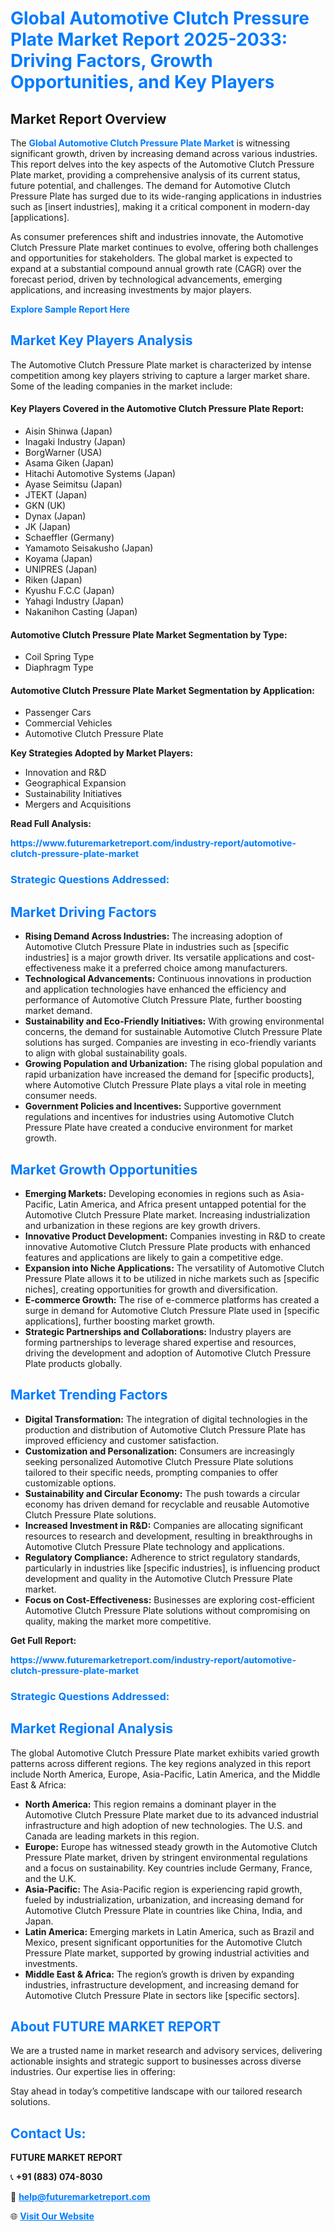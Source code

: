 <h1 style="color: #007BFF;">Global Automotive Clutch Pressure Plate Market Report 2025-2033: Driving Factors, Growth Opportunities, and Key Players</h1>

<section id="overview">
<h2>Market Report Overview</h2>
<p>The <a href="https://www.futuremarketreport.com/industry-report/automotive-clutch-pressure-plate-market" style="color: #007BFF; text-decoration: none;"><strong>Global Automotive Clutch Pressure Plate Market</strong></a> is witnessing significant growth, driven by increasing demand across various industries. This report delves into the key aspects of the Automotive Clutch Pressure Plate market, providing a comprehensive analysis of its current status, future potential, and challenges. The demand for Automotive Clutch Pressure Plate has surged due to its wide-ranging applications in industries such as [insert industries], making it a critical component in modern-day [applications].</p>
<p>As consumer preferences shift and industries innovate, the Automotive Clutch Pressure Plate market continues to evolve, offering both challenges and opportunities for stakeholders. The global market is expected to expand at a substantial compound annual growth rate (CAGR) over the forecast period, driven by technological advancements, emerging applications, and increasing investments by major players.</p>
</section>

<section id="overview">
<p><a href="https://www.futuremarketreport.com/request-sample/reportId=126107" style="color: #007BFF; text-decoration: none;"><strong>Explore Sample Report Here</strong></a></p>
</section>

<section id="key-players">
<h2 style="color: #007BFF;">Market Key Players Analysis</h2>
<p>The Automotive Clutch Pressure Plate market is characterized by intense competition among key players striving to capture a larger market share. Some of the leading companies in the market include:</p>
<h4>Key Players Covered in the Automotive Clutch Pressure Plate Report:</h4>
<ul><li>Aisin Shinwa (Japan)</li><li>Inagaki Industry (Japan)</li><li>BorgWarner (USA)</li><li>Asama Giken (Japan)</li><li>Hitachi Automotive Systems (Japan)</li><li>Ayase Seimitsu (Japan)</li><li>JTEKT (Japan)</li><li>GKN (UK)</li><li>Dynax (Japan)</li><li>JK (Japan)</li><li>Schaeffler (Germany)</li><li>Yamamoto Seisakusho (Japan)</li><li>Koyama (Japan)</li><li>UNIPRES (Japan)</li><li>Riken (Japan)</li><li>Kyushu F.C.C (Japan)</li><li>Yahagi Industry (Japan)</li><li>Nakanihon Casting (Japan)</li></ul>
<h4>Automotive Clutch Pressure Plate Market Segmentation by Type:</h4>
<ul><li>Coil Spring Type</li><li>Diaphragm Type</li></ul>

<h4>Automotive Clutch Pressure Plate Market Segmentation by Application:</h4>
<ul><li>Passenger Cars</li><li>Commercial Vehicles</li><li>Automotive Clutch Pressure Plate</li></ul>
<p><strong>Key Strategies Adopted by Market Players:</strong></p>
<ul>
<li>Innovation and R&D</li>
<li>Geographical Expansion</li>
<li>Sustainability Initiatives</li>
<li>Mergers and Acquisitions</li>
</ul>
</section>

<section>
<p><strong>Read Full Analysis: </strong></p><a href="https://www.futuremarketreport.com/industry-report/automotive-clutch-pressure-plate-market" style="color: #007BFF; text-decoration: none;"><strong>https://www.futuremarketreport.com/industry-report/automotive-clutch-pressure-plate-market</strong></a>
<h3 style="color: #007BFF;">Strategic Questions Addressed:</h3>
</section>

<section id="driving-factors">
<h2 style="color: #007BFF;">Market Driving Factors</h2>
<ul>
<li><strong>Rising Demand Across Industries:</strong> The increasing adoption of Automotive Clutch Pressure Plate in industries such as [specific industries] is a major growth driver. Its versatile applications and cost-effectiveness make it a preferred choice among manufacturers.</li>
<li><strong>Technological Advancements:</strong> Continuous innovations in production and application technologies have enhanced the efficiency and performance of Automotive Clutch Pressure Plate, further boosting market demand.</li>
<li><strong>Sustainability and Eco-Friendly Initiatives:</strong> With growing environmental concerns, the demand for sustainable Automotive Clutch Pressure Plate solutions has surged. Companies are investing in eco-friendly variants to align with global sustainability goals.</li>
<li><strong>Growing Population and Urbanization:</strong> The rising global population and rapid urbanization have increased the demand for [specific products], where Automotive Clutch Pressure Plate plays a vital role in meeting consumer needs.</li>
<li><strong>Government Policies and Incentives:</strong> Supportive government regulations and incentives for industries using Automotive Clutch Pressure Plate have created a conducive environment for market growth.</li>
</ul>
</section>

<section id="growth-opportunities">
<h2 style="color: #007BFF;">Market Growth Opportunities</h2>
<ul>
<li><strong>Emerging Markets:</strong> Developing economies in regions such as Asia-Pacific, Latin America, and Africa present untapped potential for the Automotive Clutch Pressure Plate market. Increasing industrialization and urbanization in these regions are key growth drivers.</li>
<li><strong>Innovative Product Development:</strong> Companies investing in R&D to create innovative Automotive Clutch Pressure Plate products with enhanced features and applications are likely to gain a competitive edge.</li>
<li><strong>Expansion into Niche Applications:</strong> The versatility of Automotive Clutch Pressure Plate allows it to be utilized in niche markets such as [specific niches], creating opportunities for growth and diversification.</li>
<li><strong>E-commerce Growth:</strong> The rise of e-commerce platforms has created a surge in demand for Automotive Clutch Pressure Plate used in [specific applications], further boosting market growth.</li>
<li><strong>Strategic Partnerships and Collaborations:</strong> Industry players are forming partnerships to leverage shared expertise and resources, driving the development and adoption of Automotive Clutch Pressure Plate products globally.</li>
</ul>
</section>

<section id="trending-factors">
<h2 style="color: #007BFF;">Market Trending Factors</h2>
<ul>
<li><strong>Digital Transformation:</strong> The integration of digital technologies in the production and distribution of Automotive Clutch Pressure Plate has improved efficiency and customer satisfaction.</li>
<li><strong>Customization and Personalization:</strong> Consumers are increasingly seeking personalized Automotive Clutch Pressure Plate solutions tailored to their specific needs, prompting companies to offer customizable options.</li>
<li><strong>Sustainability and Circular Economy:</strong> The push towards a circular economy has driven demand for recyclable and reusable Automotive Clutch Pressure Plate solutions.</li>
<li><strong>Increased Investment in R&D:</strong> Companies are allocating significant resources to research and development, resulting in breakthroughs in Automotive Clutch Pressure Plate technology and applications.</li>
<li><strong>Regulatory Compliance:</strong> Adherence to strict regulatory standards, particularly in industries like [specific industries], is influencing product development and quality in the Automotive Clutch Pressure Plate market.</li>
<li><strong>Focus on Cost-Effectiveness:</strong> Businesses are exploring cost-efficient Automotive Clutch Pressure Plate solutions without compromising on quality, making the market more competitive.</li>
</ul>
</section>

<section>
<p><strong>Get Full Report: </strong></p><a href="https://www.futuremarketreport.com/industry-report/automotive-clutch-pressure-plate-market" style="color: #007BFF; text-decoration: none;"><strong>https://www.futuremarketreport.com/industry-report/automotive-clutch-pressure-plate-market</strong></a>
<h3 style="color: #007BFF;">Strategic Questions Addressed:</h3>
</section>


<section id="regional-analysis">
<h2 style="color: #007BFF;">Market Regional Analysis</h2>
<p>The global Automotive Clutch Pressure Plate market exhibits varied growth patterns across different regions. The key regions analyzed in this report include North America, Europe, Asia-Pacific, Latin America, and the Middle East & Africa:</p>
<ul>
<li><strong>North America:</strong> This region remains a dominant player in the Automotive Clutch Pressure Plate market due to its advanced industrial infrastructure and high adoption of new technologies. The U.S. and Canada are leading markets in this region.</li>
<li><strong>Europe:</strong> Europe has witnessed steady growth in the Automotive Clutch Pressure Plate market, driven by stringent environmental regulations and a focus on sustainability. Key countries include Germany, France, and the U.K.</li>
<li><strong>Asia-Pacific:</strong> The Asia-Pacific region is experiencing rapid growth, fueled by industrialization, urbanization, and increasing demand for Automotive Clutch Pressure Plate in countries like China, India, and Japan.</li>
<li><strong>Latin America:</strong> Emerging markets in Latin America, such as Brazil and Mexico, present significant opportunities for the Automotive Clutch Pressure Plate market, supported by growing industrial activities and investments.</li>
<li><strong>Middle East & Africa:</strong> The region’s growth is driven by expanding industries, infrastructure development, and increasing demand for Automotive Clutch Pressure Plate in sectors like [specific sectors].</li>
</ul>
</section>

<footer>
<h2 style="color: #007BFF;">About FUTURE MARKET REPORT</h2>
<p>We are a trusted name in market research and advisory services, delivering actionable insights and strategic support to businesses across diverse industries. Our expertise lies in offering:</p>

<p>Stay ahead in today’s competitive landscape with our tailored research solutions.</p>

<h2 style="color: #007BFF;">Contact Us:</h2>
<p><strong>FUTURE MARKET REPORT</strong></p>
<p>📞 <strong>+91 (883) 074-8030</strong></p>
<p>📧 <strong><a href="mailto:help@futuremarketreport.com" style="color: #007BFF;">help@futuremarketreport.com</a></strong></p>
<p>🌐 <strong><a href="https://www.futuremarketreport.com/" style="color: #007BFF;">Visit Our Website</a></strong></p>
</footer>